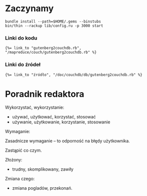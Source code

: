 # Zaczynamy

    bundle install --path=$HOME/.gems --binstubs
    bin/thin --rackup lib/config.ru -p 3000 start

### Linki do kodu

    {%= link_to "gutenberg2couchdb.rb", "/mapreduce/couch/gutenberg2couchdb.rb" %}

### Linki do źródeł

    {%= link_to "źródło", "/doc/couchdb/db/gutenberg2couchdb.rb" %}


# Poradnik redaktora

Wykorzystać, wykorzystanie:

* używać, użytkować, korzystać, stosować
* używanie, użytkowanie, korzystanie, stosowanie

Wymaganie:

Zasadnicze wymaganie – to odporność na błędy użytkownika.

Zastąpić co czym.

Złożony:

* trudny, skomplikowany, zawiły

Zmiana czego:

* zmiana pogladów, przekonań.